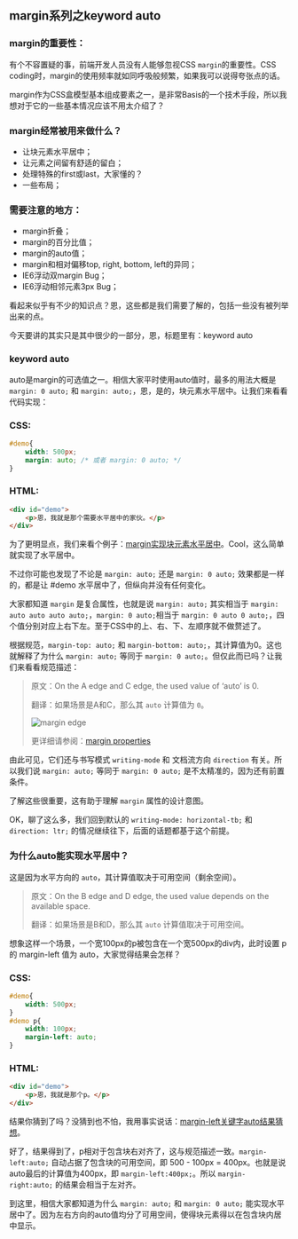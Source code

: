 ## margin系列之keyword auto

### margin的重要性：

有个不容置疑的事，前端开发人员没有人能够忽视CSS `margin`的重要性。CSS coding时，margin的使用频率就如同呼吸般频繁，如果我可以说得夸张点的话。

margin作为CSS盒模型基本组成要素之一，是非常Basis的一个技术手段，所以我想对于它的一些基本情况应该不用太介绍了？

### margin经常被用来做什么？

* 让块元素水平居中；
* 让元素之间留有舒适的留白；
* 处理特殊的first或last，大家懂的？
* 一些布局；

### 需要注意的地方：

* margin折叠；
* margin的百分比值；
* margin的auto值；
* margin和相对偏移top, right, bottom, left的异同；
* IE6浮动双margin Bug；
* IE6浮动相邻元素3px Bug；

看起来似乎有不少的知识点？恩，这些都是我们需要了解的，包括一些没有被列举出来的点。

今天要讲的其实只是其中很少的一部分，恩，标题里有：keyword auto

<!--more-->

### keyword auto

auto是margin的可选值之一。相信大家平时使用auto值时，最多的用法大概是 `margin: 0 auto;` 和 `margin: auto;`，恩，是的，块元素水平居中。让我们来看看代码实现：

### CSS:

```css
#demo{
	width: 500px;
	margin: auto; /* 或者 margin: 0 auto; */
}
```

### HTML:
```html
<div id="demo">
	<p>恩，我就是那个需要水平居中的家伙。</p>
</div>
```

为了更明显点，我们来看个例子：[margin实现块元素水平居中](http://demo.doyoe.com/css/margin/horizontal-center.htm)。Cool，这么简单就实现了水平居中。

不过你可能也发现了不论是 `margin: auto;` 还是 `margin: 0 auto;` 效果都是一样的，都是让 #demo 水平居中了，但纵向并没有任何变化。

大家都知道 `margin` 是复合属性，也就是说 `margin: auto;` 其实相当于 `margin: auto auto auto auto;`，`margin: 0 auto;`相当于 `margin: 0 auto 0 auto;`，四个值分别对应上右下左。至于CSS中的上、右、下、左顺序就不做赘述了。

根据规范，`margin-top: auto;` 和 `margin-bottom: auto;`，其计算值为0。这也就解释了为什么 `margin: auto;` 等同于 `margin: 0 auto;`。但仅此而已吗？让我们来看看规范描述：

> 原文：On the A edge and C edge, the used value of ‘auto’ is 0.
>
> 翻译：如果场景是A和C，那么其 `auto` 计算值为 `0`。
>
> ![margin edge](http://demo.doyoe.com/css/margin/images/margin.png)
>
> 更详细请参阅：[margin properties](http://dev.w3.org/csswg/css-box/#the-margin-properties)

由此可见，它们还与书写模式 `writing-mode` 和 文档流方向 `direction` 有关。所以我们说 `margin: auto;` 等同于 `margin: 0 auto;` 是不太精准的，因为还有前置条件。

了解这些很重要，这有助于理解 `margin` 属性的设计意图。

OK，聊了这么多，我们回到默认的 `writing-mode: horizontal-tb;` 和 `direction: ltr;` 的情况继续往下，后面的话题都基于这个前提。 

### 为什么auto能实现水平居中？

这是因为水平方向的 `auto`，其计算值取决于可用空间（剩余空间）。

> 原文：On the B edge and D edge, the used value depends on the available space.
>
> 翻译：如果场景是B和D，那么其 `auto` 计算值取决于可用空间。

想象这样一个场景，一个宽100px的p被包含在一个宽500px的div内，此时设置 p 的 margin-left 值为 auto，大家觉得结果会怎样？

### CSS:

```css
#demo{
	width: 500px;
}
#demo p{
	width: 100px;
	margin-left: auto;
}
```

### HTML:
```html
<div id="demo">
	<p>恩，我就是那个p。</p>
</div>
```

结果你猜到了吗？没猜到也不怕，我用事实说话：[margin-left关键字auto结果猜想](http://demo.doyoe.com/css/margin/margin-left-auto.htm)。

好了，结果得到了，p相对于包含块右对齐了，这与规范描述一致。`margin-left:auto;` 自动占据了包含块的可用空间，即 500 - 100px = 400px。也就是说auto最后的计算值为400px，即 `margin-left:400px;`。所以 `margin-right:auto;` 的结果会相当于左对齐。

到这里，相信大家都知道为什么 `margin: auto;` 和 `margin: 0 auto;` 能实现水平居中了。因为左右方向的auto值均分了可用空间，使得块元素得以在包含块内居中显示。
